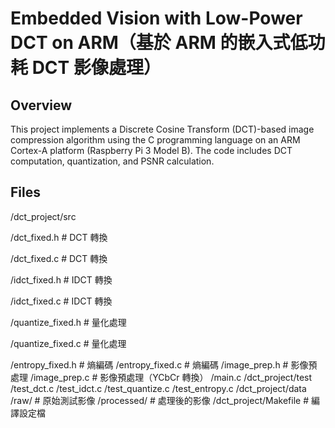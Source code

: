 # Embedded Vision with Low-Power DCT on ARM（基於 ARM 的嵌入式低功耗 DCT 影像處理）


## Overview
This project implements a Discrete Cosine Transform (DCT)-based image compression algorithm using the C programming language on an ARM Cortex-A platform (Raspberry Pi 3 Model B). The code includes DCT computation, quantization, and PSNR calculation.

## Files
/dct_project/src

/dct_fixed.h            # DCT 轉換

/dct_fixed.c            # DCT 轉換

/idct_fixed.h           # IDCT 轉換

/idct_fixed.c           # IDCT 轉換

/quantize_fixed.h       # 量化處理

/quantize_fixed.c       # 量化處理

/entropy_fixed.h        # 熵編碼
/entropy_fixed.c        # 熵編碼
/image_prep.h           # 影像預處理
/image_prep.c           # 影像預處理（YCbCr 轉換）
/main.c
/dct_project/test
/test_dct.c
/test_idct.c
/test_quantize.c
/test_entropy.c
/dct_project/data
/raw/                   # 原始測試影像
/processed/             # 處理後的影像
/dct_project/Makefile   # 編譯設定檔

